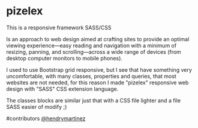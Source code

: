 # pizelex
This is a responsive framework SASS/CSS

Is an approach to web design aimed at crafting sites to provide an optimal viewing experience—easy reading and navigation with a minimum of resizing, panning, and scrolling—across a wide range of devices (from desktop computer monitors to mobile phones).

I used to use Bootstrap grid responsive, but I see that have something very uncomfortable, with many classes, properties and queries, that most websites are not needed, for this reason I made "pizelex" responsive web design with "SASS" CSS extension language.

The classes blocks are similar just that with a CSS file lighter and a  file SASS easier of modify ;)

#contributors
<a href="http://facebook.com/hendrymartinezcastillo" target="_blank">@hendrymartinez</a>
